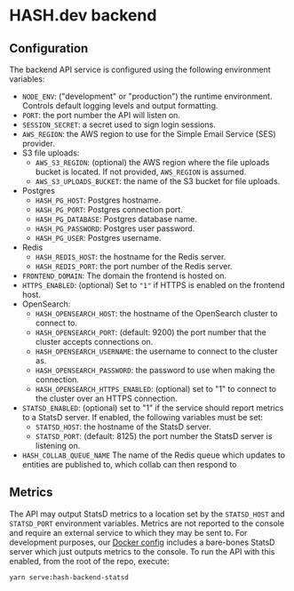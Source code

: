 # HASH.dev backend

## Configuration

The backend API service is configured using the following environment variables:

- `NODE_ENV`: ("development" or "production") the runtime environment. Controls
  default logging levels and output formatting.
- `PORT`: the port number the API will listen on.
- `SESSION_SECRET`: a secret used to sign login sessions.
- `AWS_REGION`: the AWS region to use for the Simple Email Service (SES) provider.
- S3 file uploads:
  - `AWS_S3_REGION`: (optional) the AWS region where the file uploads bucket is located. If not
    provided, `AWS_REGION` is assumed.
  - `AWS_S3_UPLOADS_BUCKET`: the name of the S3 bucket for file uploads.
- Postgres
  - `HASH_PG_HOST`: Postgres hostname.
  - `HASH_PG_PORT`: Postgres connection port.
  - `HASH_PG_DATABASE`: Postgres database name.
  - `HASH_PG_PASSWORD`: Postgres user password.
  - `HASH_PG_USER`: Postgres username.
- Redis
  - `HASH_REDIS_HOST`: the hostname for the Redis server.
  - `HASH_REDIS_PORT`: the port number of the Redis server.
- `FRONTEND_DOMAIN`: The domain the frontend is hosted on.
- `HTTPS_ENABLED`: (optional) Set to `"1"` if HTTPS is enabled on the frontend host.
- OpenSearch:
  - `HASH_OPENSEARCH_HOST`: the hostname of the OpenSearch cluster to connect to.
  - `HASH_OPENSEARCH_PORT`: (default: 9200) the port number that the cluster accepts
    connections on.
  - `HASH_OPENSEARCH_USERNAME`: the username to connect to the cluster as.
  - `HASH_OPENSEARCH_PASSWORD`: the password to use when making the connection.
  - `HASH_OPENSEARCH_HTTPS_ENABLED`: (optional) set to "1" to connect to the cluster
    over an HTTPS connection.
- `STATSD_ENABLED`: (optional) set to "1" if the service should report metrics to a
  StatsD server. If enabled, the following variables must be set:
  - `STATSD_HOST`: the hostname of the StatsD server.
  - `STATSD_PORT`: (default: 8125) the port number the StatsD server is listening on.
- `HASH_COLLAB_QUEUE_NAME` The name of the Redis queue which updates to entities are published to, which collab can then respond to

## Metrics

The API may output StatsD metrics to a location set by the `STATSD_HOST` and
`STATSD_PORT` environment variables. Metrics are not reported to the console
and require an external service to which they may be sent to. For development
purposes, our [Docker config](../../../docker/README.md) includes a bare-bones StatsD server which just outputs metrics to the console. To run the API with
this enabled, from the root of the repo, execute:

```sh
yarn serve:hash-backend-statsd
```
